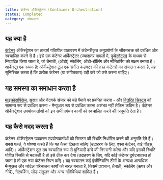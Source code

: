 ```yaml
---
title: कंटेनर ऑर्केस्ट्रेशन (Container Orchestration)
status: Completed
category: संकल्पना
---
```


## यह क्या है

[कंटेनर](/कंटेनर/) ऑर्केस्ट्रेशन का तात्पर्य गतिशील वातावरण में कंटेनरीकृत अनुप्रयोगों के जीवनचक्र को प्रबंधित और स्वचालित करने से है।
इसे एक कंटेनर ऑर्केस्ट्रेटर (ज्यादातर मामलों में, [कुबेरनेट्स](/कुबेरनेट्स/)) के माध्यम से निष्पादित किया जाता है, जो तैनाती, (ऑटो) स्केलिंग, ऑटो-हीलिंग और मॉनिटरिंग को सक्षम बनाता है।
आर्केस्ट्रा एक रूपक है:
ऑर्केस्ट्रेशन टूल एक संगीत कंडक्टर की तरह कंटेनरों का संचालन करता है, यह सुनिश्चित करता है कि प्रत्येक कंटेनर (या संगीतकार) वही करे जो उसे करना चाहिए।

## यह समस्या का समाधान करता है

[माइक्रोसर्विसेज](/माइक्रोसर्विसेज/), सुरक्षा और नेटवर्क संचार को बड़े पैमाने पर प्रबंधित करना - और [वितरित सिस्टम](/वितरित-सिस्टम/) को सामान्य रूप से प्रबंधित करना - मैन्युअल रूप से प्रबंधित करना असंभव नहीं लेकिन कठिन है।
कंटेनर ऑर्केस्ट्रेशन उपयोगकर्ताओं को इन सभी प्रबंधन कार्यों को स्वचालित करने की अनुमति देता है।

## यह कैसे मदद करता है

कंटेनर ऑर्केस्ट्रेशन उपकरण उपयोगकर्ताओं को सिस्टम की स्थिति निर्धारित करने की अनुमति देते हैं।
सबसे पहले, वे घोषणा करते हैं कि यह कैसा दिखना चाहिए (उदाहरण के लिए, एक्स कंटेनर, वाई पॉड्स, आदि)।
ऑर्केस्ट्रेशन टूल तब स्वचालित रूप से बुनियादी ढांचे की निगरानी करेगा और यदि इसकी स्थिति घोषित स्थिति से भटकती है तो इसे ठीक कर देगा (उदाहरण के लिए, यदि कोई कंटेनर दुर्घटनाग्रस्त हो जाता है तो एक नया कंटेनर स्पिन करें)।
यह स्वचालन कई इंजीनियरिंग टीमों के अन्यथा अत्यधिक मैन्युअल और जटिल परिचालन कार्यों को सरल बनाता है, जिसमें प्रावधान, तैनाती, स्केलिंग (ऊपर और नीचे), नेटवर्किंग, लोड संतुलन और अन्य गतिविधियां शामिल हैं।
